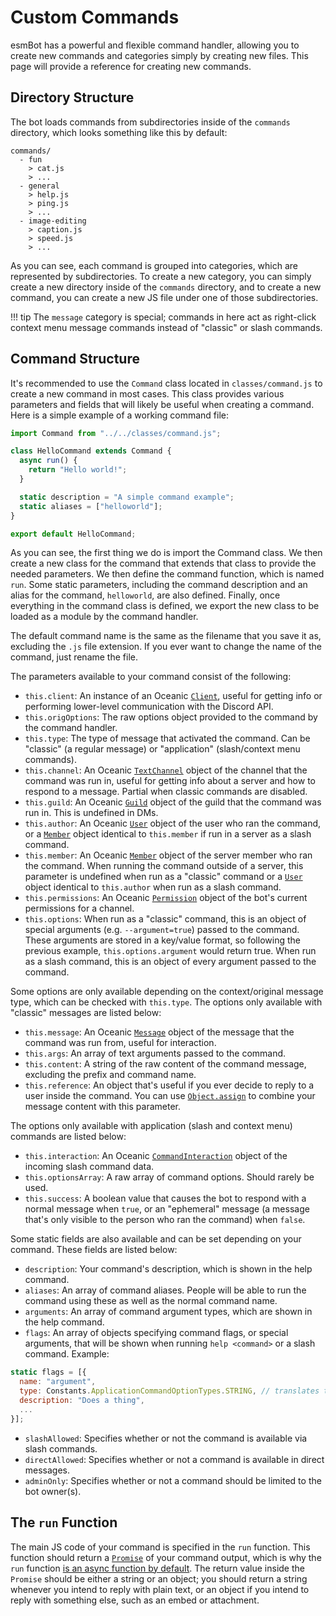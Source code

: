 # Custom Commands
esmBot has a powerful and flexible command handler, allowing you to create new commands and categories simply by creating new files. This page will provide a reference for creating new commands.

## Directory Structure
The bot loads commands from subdirectories inside of the `commands` directory, which looks something like this by default:
```
commands/
  - fun
    > cat.js
    > ...
  - general
    > help.js
    > ping.js
    > ...
  - image-editing
    > caption.js
    > speed.js
    > ...
```
As you can see, each command is grouped into categories, which are represented by subdirectories. To create a new category, you can simply create a new directory inside of the `commands` directory, and to create a new command, you can create a new JS file under one of those subdirectories.

!!! tip
    The `message` category is special; commands in here act as right-click context menu message commands instead of "classic" or slash commands.

## Command Structure
It's recommended to use the `Command` class located in `classes/command.js` to create a new command in most cases. This class provides various parameters and fields that will likely be useful when creating a command. Here is a simple example of a working command file:
```js
import Command from "../../classes/command.js";

class HelloCommand extends Command {
  async run() {
    return "Hello world!";
  }

  static description = "A simple command example";
  static aliases = ["helloworld"];
}

export default HelloCommand;
```
As you can see, the first thing we do is import the Command class. We then create a new class for the command that extends that class to provide the needed parameters. We then define the command function, which is named `run`. Some static parameters, including the command description and an alias for the command, `helloworld`, are also defined. Finally, once everything in the command class is defined, we export the new class to be loaded as a module by the command handler.

The default command name is the same as the filename that you save it as, excluding the `.js` file extension. If you ever want to change the name of the command, just rename the file.

The parameters available to your command consist of the following:

- `this.client`: An instance of an Oceanic [`Client`](https://docs.oceanic.ws/latest/classes/Client.Client.html), useful for getting info or performing lower-level communication with the Discord API.
- `this.origOptions`: The raw options object provided to the command by the command handler.
- `this.type`: The type of message that activated the command. Can be "classic" (a regular message) or "application" (slash/context menu commands).
- `this.channel`: An Oceanic [`TextChannel`](https://docs.oceanic.ws/latest/classes/TextChannel.TextChannel.html) object of the channel that the command was run in, useful for getting info about a server and how to respond to a message. Partial when classic commands are disabled.
- `this.guild`: An Oceanic [`Guild`](https://docs.oceanic.ws/latest/classes/Guild.Guild.html) object of the guild that the command was run in. This is undefined in DMs.
- `this.author`: An Oceanic [`User`](https://docs.oceanic.ws/latest/classes/User.User.html) object of the user who ran the command, or a [`Member`](https://docs.oceanic.ws/latest/classes/Member.Member.html) object identical to `this.member` if run in a server as a slash command.
- `this.member`: An Oceanic [`Member`](https://docs.oceanic.ws/latest/classes/Member.Member.html) object of the server member who ran the command. When running the command outside of a server, this parameter is undefined when run as a "classic" command or a [`User`](https://docs.oceanic.ws/latest/classes/User.User.html) object identical to `this.author` when run as a slash command.
- `this.permissions`: An Oceanic [`Permission`](https://docs.oceanic.ws/latest/classes/Permission.Permission.html) object of the bot's current permissions for a channel.
- `this.options`: When run as a "classic" command, this is an object of special arguments (e.g. `--argument=true`) passed to the command. These arguments are stored in a key/value format, so following the previous example, `this.options.argument` would return true. When run as a slash command, this is an object of every argument passed to the command.

Some options are only available depending on the context/original message type, which can be checked with `this.type`. The options only available with "classic" messages are listed below:

- `this.message`: An Oceanic [`Message`](https://docs.oceanic.ws/latest/classes/Message.Message.html) object of the message that the command was run from, useful for interaction.
- `this.args`: An array of text arguments passed to the command.
- `this.content`: A string of the raw content of the command message, excluding the prefix and command name.
- `this.reference`: An object that's useful if you ever decide to reply to a user inside the command. You can use [`Object.assign`](https://developer.mozilla.org/en-US/docs/Web/JavaScript/Reference/Global_Objects/Object/assign) to combine your message content with this parameter.

The options only available with application (slash and context menu) commands are listed below:

- `this.interaction`: An Oceanic [`CommandInteraction`](https://docs.oceanic.ws/latest/classes/CommandInteraction.CommandInteraction.html) object of the incoming slash command data.
- `this.optionsArray`: A raw array of command options. Should rarely be used.
- `this.success`: A boolean value that causes the bot to respond with a normal message when `true`, or an "ephemeral" message (a message that's only visible to the person who ran the command) when `false`.

Some static fields are also available and can be set depending on your command. These fields are listed below:

- `description`: Your command's description, which is shown in the help command.
- `aliases`: An array of command aliases. People will be able to run the command using these as well as the normal command name.
- `arguments`: An array of command argument types, which are shown in the help command.
- `flags`: An array of objects specifying command flags, or special arguments, that will be shown when running `help <command>` or a slash command. Example:
```js
static flags = [{
  name: "argument",
  type: Constants.ApplicationCommandOptionTypes.STRING, // translates to 3, see https://discord.com/developers/docs/interactions/application-commands#application-command-object-application-command-option-type
  description: "Does a thing",
  ...
}];
```
- `slashAllowed`: Specifies whether or not the command is available via slash commands.
- `directAllowed`: Specifies whether or not a command is available in direct messages.
- `adminOnly`: Specifies whether or not a command should be limited to the bot owner(s).

## The `run` Function
The main JS code of your command is specified in the `run` function. This function should return a [`Promise`](https://developer.mozilla.org/en-US/docs/Web/JavaScript/Reference/Global_Objects/Promise) of your command output, which is why the `run` function [is an async function by default](https://developer.mozilla.org/en-US/docs/Web/JavaScript/Reference/Statements/async_function). The return value inside the `Promise` should be either a string or an object; you should return a string whenever you intend to reply with plain text, or an object if you intend to reply with something else, such as an embed or attachment.
